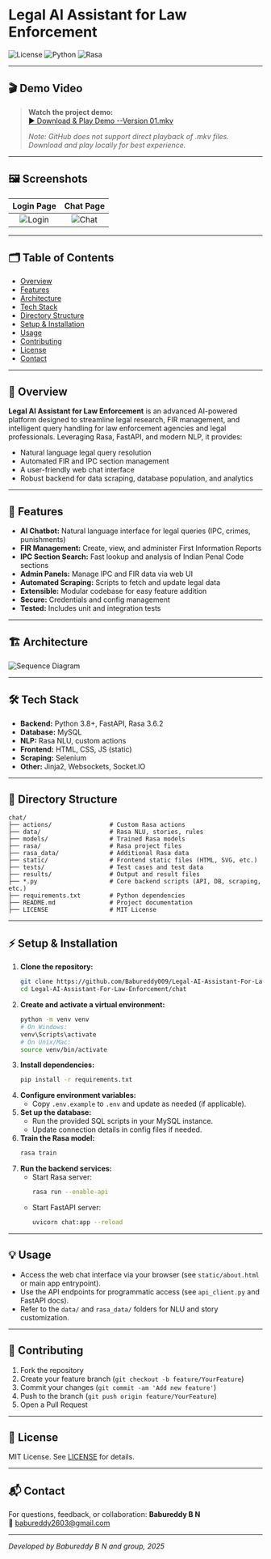 # Legal AI Assistant for Law Enforcement

![License](https://img.shields.io/badge/license-MIT-blue.svg)
![Python](https://img.shields.io/badge/python-3.8%2B-blue)
![Rasa](https://img.shields.io/badge/Rasa-3.6.2-purple)

---

## 🎬 Demo Video

> **Watch the project demo:**  
> [▶️ Download & Play Demo --Version 01.mkv](../main/Demo%20--Version%2001.mkv)
>
> _Note: GitHub does not support direct playback of .mkv files. Download and play locally for best experience._

---

## 🖼️ Screenshots

| Login Page | Chat Page |
|:----------:|:---------:|
| ![Login](../main/test_outputs/Frontend/loginpage.png) | ![Chat](../main/test_outputs/Frontend/Chatpage.png) |

---

## 🗂️ Table of Contents
- [Overview](main?tab=readme-ov-file#-overview)
- [Features](#features)
- [Architecture](#architecture)
- [Tech Stack](#tech-stack)
- [Directory Structure](#directory-structure)
- [Setup & Installation](#setup--installation)
- [Usage](#usage)
- [Contributing](#contributing)
- [License](#license)
- [Contact](#contact)

---

## 📝 Overview
**Legal AI Assistant for Law Enforcement** is an advanced AI-powered platform designed to streamline legal research, FIR management, and intelligent query handling for law enforcement agencies and legal professionals. Leveraging Rasa, FastAPI, and modern NLP, it provides:
- Natural language legal query resolution
- Automated FIR and IPC section management
- A user-friendly web chat interface
- Robust backend for data scraping, database population, and analytics

---

## 🚀 Features
- **AI Chatbot:** Natural language interface for legal queries (IPC, crimes, punishments)
- **FIR Management:** Create, view, and administer First Information Reports
- **IPC Section Search:** Fast lookup and analysis of Indian Penal Code sections
- **Admin Panels:** Manage IPC and FIR data via web UI
- **Automated Scraping:** Scripts to fetch and update legal data
- **Extensible:** Modular codebase for easy feature addition
- **Secure:** Credentials and config management
- **Tested:** Includes unit and integration tests

---

## 🏗️ Architecture

![Sequence Diagram](../main/Documentation/Diagrams/Seaquence%20Diagram.png)

---

## 🛠️ Tech Stack
- **Backend:** Python 3.8+, FastAPI, Rasa 3.6.2
- **Database:** MySQL
- **NLP:** Rasa NLU, custom actions
- **Frontend:** HTML, CSS, JS (static)
- **Scraping:** Selenium
- **Other:** Jinja2, Websockets, Socket.IO

---

## 📁 Directory Structure
```
chat/
├── actions/                # Custom Rasa actions
├── data/                   # Rasa NLU, stories, rules
├── models/                 # Trained Rasa models
├── rasa/                   # Rasa project files
├── rasa_data/              # Additional Rasa data
├── static/                 # Frontend static files (HTML, SVG, etc.)
├── tests/                  # Test cases and test data
├── results/                # Output and result files
├── *.py                    # Core backend scripts (API, DB, scraping, etc.)
├── requirements.txt        # Python dependencies
├── README.md               # Project documentation
├── LICENSE                 # MIT License
```

---

## ⚡ Setup & Installation
1. **Clone the repository:**
   ```bash
   git clone https://github.com/Babureddy009/Legal-AI-Assistant-For-Law-Enforcement.git
   cd Legal-AI-Assistant-For-Law-Enforcement/chat
   ```
2. **Create and activate a virtual environment:**
   ```bash
   python -m venv venv
   # On Windows:
   venv\Scripts\activate
   # On Unix/Mac:
   source venv/bin/activate
   ```
3. **Install dependencies:**
   ```bash
   pip install -r requirements.txt
   ```
4. **Configure environment variables:**
   - Copy `.env.example` to `.env` and update as needed (if applicable).
5. **Set up the database:**
   - Run the provided SQL scripts in your MySQL instance.
   - Update connection details in config files if needed.
6. **Train the Rasa model:**
   ```bash
   rasa train
   ```
7. **Run the backend services:**
   - Start Rasa server:
     ```bash
     rasa run --enable-api
     ```
   - Start FastAPI server:
     ```bash
     uvicorn chat:app --reload
     ```

---

## 💡 Usage
- Access the web chat interface via your browser (see `static/about.html` or main app entrypoint).
- Use the API endpoints for programmatic access (see `api_client.py` and FastAPI docs).
- Refer to the `data/` and `rasa_data/` folders for NLU and story customization.

---

## 🤝 Contributing
1. Fork the repository
2. Create your feature branch (`git checkout -b feature/YourFeature`)
3. Commit your changes (`git commit -am 'Add new feature'`)
4. Push to the branch (`git push origin feature/YourFeature`)
5. Open a Pull Request

---

## 📄 License
MIT License. See [LICENSE](LICENSE) for details.

---

## 📬 Contact
For questions, feedback, or collaboration:
**Babureddy B N**  
📧 babureddy2603@gmail.com

---
*Developed by Babureddy B N and group, 2025* 
